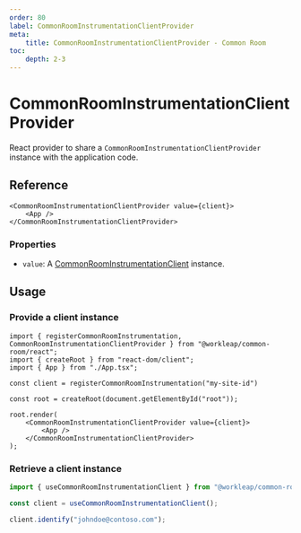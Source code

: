 ```yaml
---
order: 80
label: CommonRoomInstrumentationClientProvider
meta:
    title: CommonRoomInstrumentationClientProvider - Common Room
toc:
    depth: 2-3
---
```


# CommonRoomInstrumentationClientProvider

React provider to share a `CommonRoomInstrumentationClientProvider` instance with the application code.

## Reference

```tsx
<CommonRoomInstrumentationClientProvider value={client}>
    <App />
</CommonRoomInstrumentationClientProvider>
```

### Properties

- `value`: A [CommonRoomInstrumentationClient](./CommonRoomInstrumentationClient.md) instance.

## Usage

### Provide a client instance

```tsx !#10,12
import { registerCommonRoomInstrumentation, CommonRoomInstrumentationClientProvider } from "@workleap/common-room/react";
import { createRoot } from "react-dom/client";
import { App } from "./App.tsx";

const client = registerCommonRoomInstrumentation("my-site-id")

const root = createRoot(document.getElementById("root"));

root.render(
    <CommonRoomInstrumentationClientProvider value={client}>
        <App />
    </CommonRoomInstrumentationClientProvider>
);
```

### Retrieve a client instance

```ts !#3
import { useCommonRoomInstrumentationClient } from "@workleap/common-room/react";

const client = useCommonRoomInstrumentationClient();

client.identify("johndoe@contoso.com");
```
